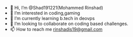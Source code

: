 - 👋 Hi, I’m @Shad191221(Mohammed Rinshad)
- 👀 I’m interested in coding,gaming
- 🌱 I’m currently learning b.tech in deovps
- 💞️ I’m looking to collaborate on coding based challenges. 
- 📫 How to reach me rinshadis19@gmail.com

<!---
Shad191221/Shad191221 is a ✨ special ✨ repository because its `README.md` (this file) appears on your GitHub profile.
You can click the Preview link to take a look at your changes.
--->
